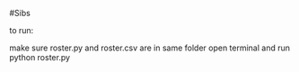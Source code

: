 #Sibs

to run:

make sure roster.py and roster.csv are in same folder
open terminal and run python roster.py